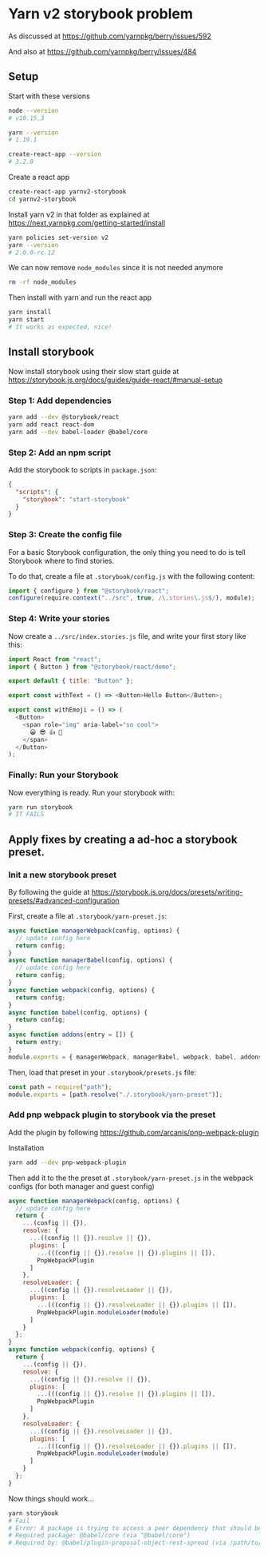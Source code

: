 # Yarn v2 storybook problem

As discussed at https://github.com/yarnpkg/berry/issues/592

And also at https://github.com/yarnpkg/berry/issues/484

## Setup

Start with these versions

```sh
node --version
# v10.15.3

yarn --version
# 1.19.1

create-react-app --version
# 3.2.0
```

Create a react app

```sh
create-react-app yarnv2-storybook
cd yarnv2-storybook
```

Install yarn v2 in that folder as explained at https://next.yarnpkg.com/getting-started/install

```sh
yarn policies set-version v2
yarn --version
# 2.0.0-rc.12
```

We can now remove `node_modules` since it is not needed anymore

```sh
rm -rf node_modules
```

Then install with yarn and run the react app

```sh
yarn install
yarn start
# It works as expected, nice!
```

## Install storybook

Now install storybook using their slow start guide at https://storybook.js.org/docs/guides/guide-react/#manual-setup

### Step 1: Add dependencies

```sh
yarn add --dev @storybook/react
yarn add react react-dom
yarn add --dev babel-loader @babel/core
```

### Step 2: Add an npm script

Add the storybook to scripts in `package.json`:

```json
{
  "scripts": {
    "storybook": "start-storybook"
  }
}
```

### Step 3: Create the config file

For a basic Storybook configuration, the only thing you need to do is tell Storybook where to find stories.

To do that, create a file at `.storybook/config.js` with the following content:

```javascript
import { configure } from "@storybook/react";
configure(require.context("../src", true, /\.stories\.js$/), module);
```

### Step 4: Write your stories

Now create a `../src/index.stories.js` file, and write your first story like this:

```javascript
import React from "react";
import { Button } from "@storybook/react/demo";

export default { title: "Button" };

export const withText = () => <Button>Hello Button</Button>;

export const withEmoji = () => (
  <Button>
    <span role="img" aria-label="so cool">
      😀 😎 👍 💯
    </span>
  </Button>
);
```

### Finally: Run your Storybook

Now everything is ready. Run your storybook with:

```sh
yarn run storybook
# IT FAILS
```

## Apply fixes by creating a ad-hoc a storybook preset.

### Init a new storybook preset

By following the guide at https://storybook.js.org/docs/presets/writing-presets/#advanced-configuration

First, create a file at `.storybook/yarn-preset.js`:

```javascript
async function managerWebpack(config, options) {
  // update config here
  return config;
}
async function managerBabel(config, options) {
  // update config here
  return config;
}
async function webpack(config, options) {
  return config;
}
async function babel(config, options) {
  return config;
}
async function addons(entry = []) {
  return entry;
}
module.exports = { managerWebpack, managerBabel, webpack, babel, addons };
```

Then, load that preset in your `.storybook/presets.js` file:

```javascript
const path = require("path");
module.exports = [path.resolve("./.storybook/yarn-preset")];
```

### Add pnp webpack plugin to storybook via the preset

Add the plugin by following https://github.com/arcanis/pnp-webpack-plugin

Installation

```sh
yarn add --dev pnp-webpack-plugin
```

Then add it to the the preset at `.storybook/yarn-preset.js` in the webpack configs (for both manager and guest config)

```javascript
async function managerWebpack(config, options) {
  // update config here
  return {
    ...(config || {}),
    resolve: {
      ...((config || {}).resolve || {}),
      plugins: [
        ...(((config || {}).resolve || {}).plugins || []),
        PnpWebpackPlugin
      ]
    },
    resolveLoader: {
      ...((config || {}).resolveLoader || {}),
      plugins: [
        ...(((config || {}).resolveLoader || {}).plugins || []),
        PnpWebpackPlugin.moduleLoader(module)
      ]
    }
  };
}
async function webpack(config, options) {
  return {
    ...(config || {}),
    resolve: {
      ...((config || {}).resolve || {}),
      plugins: [
        ...(((config || {}).resolve || {}).plugins || []),
        PnpWebpackPlugin
      ]
    },
    resolveLoader: {
      ...((config || {}).resolveLoader || {}),
      plugins: [
        ...(((config || {}).resolveLoader || {}).plugins || []),
        PnpWebpackPlugin.moduleLoader(module)
      ]
    }
  };
}
```

Now things should work...

```sh
yarn storybook
# Fail
# Error: A package is trying to access a peer dependency that should be provided by its direct ancestor but isn't
# Required package: @babel/core (via "@babel/core")
# Required by: @babel/plugin-proposal-object-rest-spread (via /path/to/yarnv2-storybook/.yarn/virtual/@babel-plugin-proposal-object-rest-spread-virtual-a8a2f1702d/0/cache/@babel-plugin-proposal-object-rest-spread-npm-7.7.4-433eacd5f8-1.zip/node_modules/@babel/plugin-proposal-object-rest-spread/lib/index.js)
```
